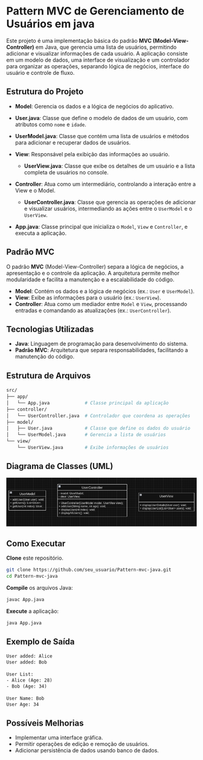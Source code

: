 # Pattern MVC de Gerenciamento de Usuários em java

Este projeto é uma implementação básica do padrão **MVC (Model-View-Controller)** em Java, que gerencia uma lista de usuários, permitindo adicionar e visualizar informações de cada usuário. A aplicação consiste em um modelo de dados, uma interface de visualização e um controlador para organizar as operações, separando lógica de negócios, interface do usuário e controle de fluxo.

## Estrutura do Projeto

- **Model**: Gerencia os dados e a lógica de negócios do aplicativo. 
- **User.java**: Classe que define o modelo de dados de um usuário, com atributos como `nome` e `idade`.
- **UserModel.java**: Classe que contém uma lista de usuários e métodos para adicionar e recuperar dados de usuários.

- **View**: Responsável pela exibição das informações ao usuário.
  - **UserView.java**: Classe que exibe os detalhes de um usuário e a lista completa de usuários no console.
  
- **Controller**: Atua como um intermediário, controlando a interação entre a View e o Model.
  - **UserController.java**: Classe que gerencia as operações de adicionar e visualizar usuários, intermediando as ações entre o `UserModel` e o `UserView`.

- **App.java**: Classe principal que inicializa o `Model`, `View` e `Controller`, e executa a aplicação.

## Padrão MVC

O padrão **MVC** (Model-View-Controller) separa a lógica de negócios, a apresentação e o controle da aplicação. A arquitetura permite melhor modularidade e facilita a manutenção e a escalabilidade do código.

- **Model**: Contém os dados e a lógica de negócios (ex.: `User` e `UserModel`).
- **View**: Exibe as informações para o usuário (ex.: `UserView`).
- **Controller**: Atua como um mediador entre `Model` e `View`, processando entradas e comandando as atualizações (ex.: `UserController`).

## Tecnologias Utilizadas

- **Java**: Linguagem de programação para desenvolvimento do sistema.
- **Padrão MVC**: Arquitetura que separa responsabilidades, facilitando a manutenção do código.

## Estrutura de Arquivos

```bash
src/
├── app/
│   └── App.java             # Classe principal da aplicação
├── controller/
│   └── UserController.java  # Controlador que coordena as operações
├── model/
│   ├── User.java            # Classe que define os dados do usuário
│   └── UserModel.java       # Gerencia a lista de usuários
└── view/
    └── UserView.java        # Exibe informações de usuários
```
## Diagrama de Classes (UML)
![diagrama-classe](./img/diagrama-classe.png)


## Como Executar

**Clone** este repositório.
   ```bash
   git clone https://github.com/seu_usuario/Pattern-mvc-java.git
   cd Pattern-mvc-java
   ```

**Compile** os arquivos Java:
   ```bash
   javac App.java
   ```

**Execute** a aplicação:
   ```bash
   java App.java
   ```


## Exemplo de Saída

```plaintext
User added: Alice
User added: Bob

User List:
- Alice (Age: 28)
- Bob (Age: 34)

User Name: Bob
User Age: 34
```


## Possíveis Melhorias

- Implementar uma interface gráfica.
- Permitir operações de edição e remoção de usuários.
- Adicionar persistência de dados usando banco de dados.
